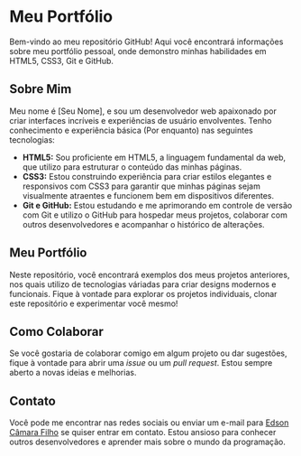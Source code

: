<h1>Meu Portfólio</h1>

<p>Bem-vindo ao meu repositório GitHub! Aqui você encontrará informações sobre meu portfólio pessoal, onde demonstro minhas habilidades em HTML5, CSS3, Git e GitHub.</p>

<h2>Sobre Mim</h2>

<p>Meu nome é [Seu Nome], e sou um desenvolvedor web apaixonado por criar interfaces incríveis e experiências de usuário envolventes. Tenho conhecimento e experiência básica (Por enquanto) nas seguintes tecnologias:</p>

<ul>
  <li><strong>HTML5:</strong> Sou proficiente em HTML5, a linguagem fundamental da web, que utilizo para estruturar o conteúdo das minhas páginas.</li>
  <li><strong>CSS3:</strong> Estou construindo experiência para criar estilos elegantes e responsivos com CSS3 para garantir que minhas páginas sejam visualmente atraentes e funcionem bem em dispositivos diferentes.</li>
  <li><strong>Git e GitHub:</strong> Estou estudando e me aprimorando em controle de versão com Git e utilizo o GitHub para hospedar meus projetos, colaborar com outros desenvolvedores e acompanhar o histórico de alterações.</li>
</ul>

<h2>Meu Portfólio</h2>

<p>Neste repositório, você encontrará exemplos dos meus projetos anteriores, nos quais utilizo de tecnologias váriadas para criar designs modernos e funcionais. 
Fique à vontade para explorar os projetos individuais, clonar este repositório e experimentar você mesmo!</p>

<h2>Como Colaborar</h2>

<p>Se você gostaria de colaborar comigo em algum projeto ou dar sugestões, fique à vontade para abrir uma <em>issue</em> ou um <em>pull request</em>. Estou sempre aberto a novas ideias e melhorias.</p>

<h2>Contato</h2>

<p>Você pode me encontrar nas redes sociais ou enviar um e-mail para <a href="camaraedson595@gmail.com">Edson Câmara Filho</a> se quiser entrar em contato. Estou ansioso para conhecer outros desenvolvedores e aprender mais sobre o mundo da programação.</p>
